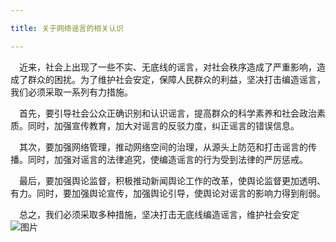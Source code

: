 ```yaml
---

title: 关于网络谣言的相关认识

---
```


&emsp;近来，社会上出现了一些不实、无底线的谣言，对社会秩序造成了严重影响，造成了群众的困扰。为了维护社会安定，保障人民群众的利益，坚决打击编造谣言，我们必须采取一系列有力措施。  

&emsp;首先，要引导社会公众正确识别和认识谣言，提高群众的科学素养和社会政治素质。同时，加强宣传教育，加大对谣言的反驳力度，纠正谣言的错误信息。  

&emsp;其次，要加强网络管理，推动网络空间的治理，从源头上防范和打击谣言的传播。同时，加强对谣言的法律追究，使编造谣言的行为受到法律的严厉惩戒。  

&emsp;最后，要加强舆论监督，积极推动新闻舆论工作的改革，使舆论监督更加透明、有力。同时，要加强舆论宣传，加强舆论引导，使舆论对谣言的影响力得到削弱。  

&emsp;总之，我们必须采取多种措施，坚决打击无底线编造谣言，维护社会安定    
![图片](./images/2019-11-22-create_blog_with_github_pages.md/001.jpg)
